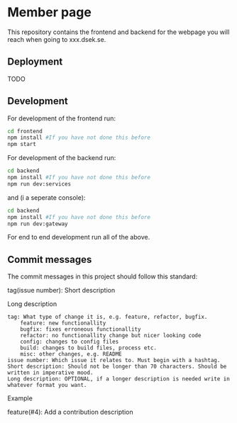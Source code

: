 # Member page
This repository contains the frontend and backend for the webpage you will reach when going to xxx.dsek.se.

## Deployment
TODO

## Development
For development of the frontend run:
```bash
cd frontend
npm install #If you have not done this before
npm start
```

For development of the backend run:
```bash
cd backend
npm install #If you have not done this before
npm run dev:services
```
and (i a seperate console):
```bash
cd backend
npm install #If you have not done this before
npm run dev:gateway
```

For end to end development run all of the above.

## Commit messages

The commit messages in this project should follow this standard:

tag(issue number): Short description

Long description

    tag: What type of change it is, e.g. feature, refactor, bugfix.
        feature: new functionallity
        bugfix: fixes erroneous functionallity
        refactor: no functionallity change but nicer looking code
        config: changes to config files
        build: changes to build files, process etc.
        misc: other changes, e.g. README
    issue number: Which issue it relates to. Must begin with a hashtag.
    Short description: Should not be longer than 70 characters. Should be written in imperative mood.
    Long description: OPTIONAL, if a longer description is needed write in whatever format you want.

Example

feature(#4): Add a contribution description
